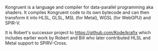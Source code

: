 Kongruent is a language and compiler for data-parallel programming aka shaders. It compiles Kongruent code to its own bytecode and can then transform it into HLSL, GLSL, MSL (for Metal), WGSL (for WebGPU) and SPIR-V.

It is Robert's successor project to https://github.com/Kode/krafix which includes earlier work by Robert and Bill who later contributed HLSL and Metal support to SPIRV-Cross.
